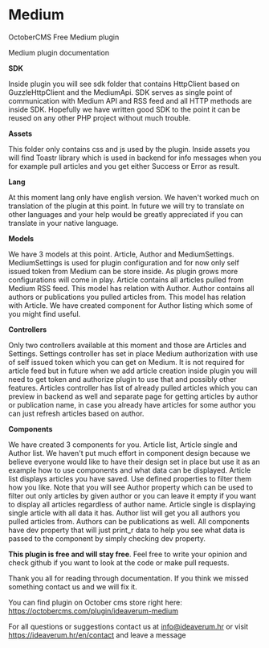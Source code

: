 # Medium
OctoberCMS Free Medium plugin

Medium plugin documentation

**SDK**

Inside plugin you will see sdk folder that contains HttpClient based on GuzzleHttpClient and the MediumApi. SDK serves as single point of communication with Medium API and RSS feed and all HTTP methods are inside SDK. Hopefully we have written good SDK to the point it can be reused on any other PHP project without much trouble.

**Assets**

This folder only contains css and js used by the plugin. Inside assets you will find Toastr library which is used in backend for info messages when you for example pull articles and you get either Success or Error as result.

**Lang**

At this moment lang only have english version. We haven't worked much on translation of the plugin at this point. In future we will try to translate on other languages and your help would be greatly appreciated if you can translate in your native language.

**Models**

We have 3 models at this point. Article, Author and MediumSettings.
MediumSettings is used for plugin configuration and for now only self issued token from Medium can be store inside. As plugin grows more configurations will come in play.
Article contains all articles pulled from Medium RSS feed. This model has relation with Author.
Author contains all authors or publications you pulled articles from. This model has relation with Article. We have created component for Author listing which some of you might find useful.

**Controllers**

Only two controllers available at this moment and those are Articles and Settings. 
Settings controller has set in place Medium authorization with use of self issued token which you can get on Medium. It is not required for article feed but in future when we add article creation inside plugin you will need to get token and authorize plugin to use that and possibly other features.
Articles controller has list of already pulled articles which you can preview in backend as well and separate page for getting articles by author or publication name, in case you already have articles for some author you can just refresh articles based on author.

**Components**

We have created 3 components for you. Article list, Article single and Author list.
We haven't put much effort in component design because we believe everyone would like to have their design set in place but use it as an example how to use components and what data can be displayed. 
Article list displays articles you have saved. Use defined properties to filter them how you like. Note that you will see Author property which can be used to filter out only articles by given author or you can leave it empty if you want to display all articles regardless of author name.
Article single is displaying single article with all data it has.
Author list will get you all authors you pulled articles from. Authors can be publications as well.
All components have dev property that will just print_r data to help you see what data is passed to the component by simply checking dev property.

**This plugin is free and will stay free**. Feel free to write your opinion and check github if you want to look at the code or make pull requests.

Thank you all for reading through documentation. If you think we missed something contact us and we will fix it.

You can find plugin on October cms store right here: https://octobercms.com/plugin/ideaverum-medium

For all questions or suggestions contact us at info@ideaverum.hr or visit https://ideaverum.hr/en/contact and leave a message
